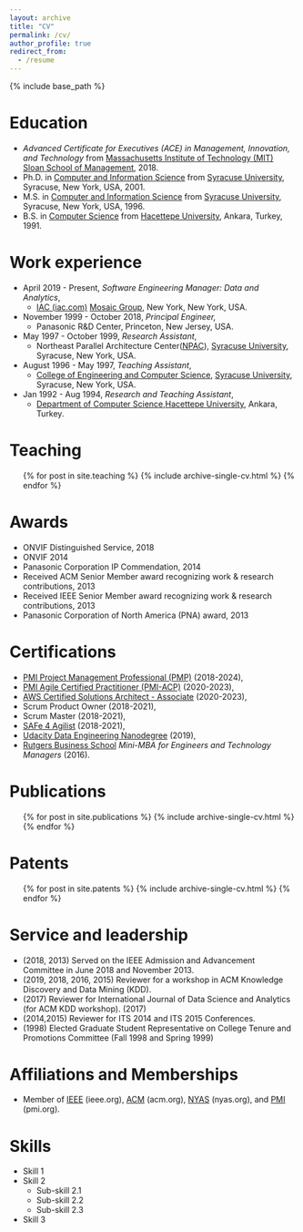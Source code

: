 ```yaml
---
layout: archive
title: "CV"
permalink: /cv/
author_profile: true
redirect_from:
  - /resume
---
```


{% include base_path %}

Education
======
* <i>Advanced Certificate for Executives (ACE) in Management, Innovation, and Technology</i> from [Massachusetts Institute of Technology (MIT) Sloan School of Management](https://mitsloan.mit.edu/), 2018.
* Ph.D. in [Computer and Information Science](https://eng-cs.syr.edu/) from [Syracuse University](https://www.syracuse.edu/), Syracuse, New York, USA, 2001.
* M.S. in [Computer and Information Science](https://eng-cs.syr.edu/) from [Syracuse University](https://www.syracuse.edu/), Syracuse, New York, USA, 1996.
* B.S. in [Computer Science](https://www.cs.hacettepe.edu.tr/index.html) from [Hacettepe University](https://www.hacettepe.edu.tr/english/), Ankara, Turkey, 1991.

Work experience
======
* April 2019 - Present, <i>Software Engineering Manager: Data and Analytics</i>, 
  * [IAC (iac.com)](https://www.iac.com/) [Mosaic Group](https://www.iac.com/brand/mosaic-group), New York, New York, USA.
* November 1999 - October 2018, <i>Principal Engineer,</i> 
  * Panasonic R&D Center, Princeton, New Jersey, USA.
* May 1997 - October 1999, <i>Research Assistant</i>, 
  * Northeast Parallel Architecture Center([NPAC](https://surface.syr.edu/npac/)), [Syracuse University](https://www.syracuse.edu/), Syracuse, New York, USA.
* August 1996 - May 1997, <i>Teaching Assistant</i>,  
  * [College of Engineering and Computer Science](https://eng-cs.syr.edu/), [Syracuse University](https://www.syracuse.edu/), Syracuse, New York, USA.
* Jan 1992 - Aug 1994, <i>Research and Teaching Assistant</i>, 
  * [Department of Computer Science](https://www.cs.hacettepe.edu.tr/index.html),[Hacettepe University](https://www.hacettepe.edu.tr/english/), Ankara, Turkey.

Teaching
======
  <ul>{% for post in site.teaching %}
    {% include archive-single-cv.html %}
  {% endfor %}</ul>

Awards
======
* ONVIF Distinguished Service, 2018 
* ONVIF 2014
* Panasonic Corporation IP Commendation, 2014
* Received ACM Senior Member award recognizing work & research contributions, 2013
* Received IEEE Senior Member award recognizing work & research contributions, 2013
* Panasonic Corporation of North America (PNA) award, 2013

Certifications  
======
* [PMI Project Management Professional (PMP)](https://www.pmi.org/) (2018-2024), 
* [PMI Agile Certified Practitioner (PMI-ACP)](https://www.pmi.org/) (2020-2023), 
* [AWS Certified Solutions Architect - Associate](https://aws.amazon.com/certification/certified-solutions-architect-associate/) (2020-2023), 
* Scrum Product Owner (2018-2021), 
* Scrum Master  (2018-2021), 
* [SAFe 4 Agilist](https://www.scaledagile.com/certification/certified-safe-agilist/) (2018-2021),
* [Udacity Data Engineering Nanodegree](https://www.udacity.com/course/data-engineer-nanodegree--nd027) (2019),
* [Rutgers Business School](https://www.business.rutgers.edu/executive-education) <i>Mini-MBA for Engineers and Technology Managers</i> (2016).

 
Publications
======
  <ol>{% for post in site.publications %}
    {% include archive-single-cv.html %}
  {% endfor %}</ol>
  
Patents
=======
  <ol>{% for post in site.patents %}
    {% include archive-single-cv.html %}
  {% endfor %}</ol>
  

Service and leadership
======
* (2018, 2013) Served on the IEEE Admission and Advancement Committee in June 2018 and November 2013. 
* (2019, 2018, 2016, 2015) Reviewer for a workshop in ACM Knowledge Discovery and Data Mining (KDD).
* (2017) Reviewer for International Journal of Data Science and Analytics (for ACM KDD workshop). (2017)
* (2014,2015) Reviewer for ITS 2014 and ITS 2015 Conferences.
* (1998) Elected Graduate Student Representative on College Tenure and Promotions Committee (Fall 1998 and Spring 1999)


Affiliations and Memberships   
======
- Member of [IEEE](https://www.ieee.org/) (ieee.org), [ACM](https://www.acm.org) (acm.org), [NYAS](https://www.nyas.org) (nyas.org), and [PMI](https://www.pmi.org/) (pmi.org). 


Skills
======
* Skill 1
* Skill 2
  * Sub-skill 2.1
  * Sub-skill 2.2
  * Sub-skill 2.3
* Skill 3
